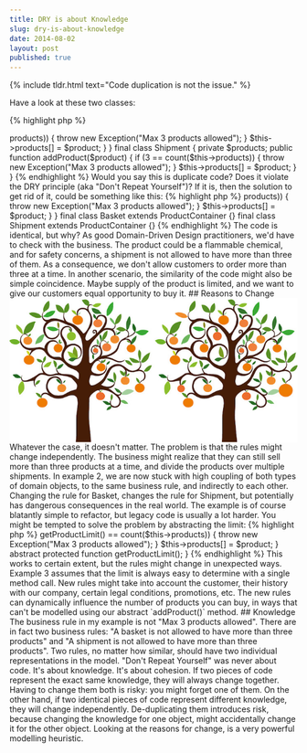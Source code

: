 ```yaml
---
title: DRY is about Knowledge
slug: dry-is-about-knowledge
date: 2014-08-02
layout: post
published: true
---
```


{% include tldr.html text="Code duplication is not the issue." %}

Have a look at these two classes:

{% highlight php %}
<?php // example 1
final class Basket
{
    private $products;

    public function addProduct($product)
    {
        if (3 == count($this->products)) {
            throw new Exception("Max 3 products allowed");
        }
        $this->products[] = $product;
    }
}

final class Shipment
{
    private $products;

    public function addProduct($product)
    {
        if (3 == count($this->products)) {
            throw new Exception("Max 3 products allowed");
        }
        $this->products[] = $product;
    }
}
{% endhighlight %}


Would you say this is duplicate code? Does it violate the DRY principle (aka "Don't Repeat Yourself")?

If it is, then the solution to get rid of it, could be something like this:

{% highlight php %}
<?php // example 2
abstract class ProductContainer
{
    protected $products;

    public function addProduct($product)
    {
        if (3 == count($this->products)) {
            throw new Exception("Max 3 products allowed");
        }
        $this->products[] = $product;
    } 
}

final class Basket extends ProductContainer {}
final class Shipment extends ProductContainer {}
{% endhighlight %}

The code is identical, but why? As good Domain-Driven Design practitioners, we'd have to check with the business. The product could be a flammable chemical, and for safety concerns, a shipment is not allowed to have more than three of them. As a consequence, we don't allow customers to order more than three at a time. 

In another scenario, the similarity of the code might also be simple coincidence. Maybe supply of the product is limited, and we want to give our customers equal opportunity to buy it.
 
<img style="float:left;margin-right: 10px" src="/img/posts/2014-08-02-dry-is-about-knowledge/find-the-differences-small.jpg" alt="Find the differences">
 
 
## Reasons to Change
 
Whatever the case, it doesn't matter. The problem is that the rules might change independently. The business might realize that they can still sell more than three products at a time, and divide the products over multiple shipments. In example 2, we are now stuck with high coupling of both types of domain objects, to the same business rule, and indirectly to each other. Changing the rule for Basket, changes the rule for Shipment, but potentially has dangerous consequences in the real world. The example is of course blatantly simple to refactor, but legacy code is usually a lot harder.  

You might be tempted to solve the problem by abstracting the limit:

{% highlight php %}
<?php // example 3
abstract class ProductContainer
{
    protected $products;

    public function addProduct($product)
    {
        if ($this->getProductLimit() == count($this->products)) {
            throw new Exception("Max 3 products allowed");
        }
        $this->products[] = $product;
    } 
    
    abstract protected function getProductLimit();
}
{% endhighlight %}

This works to certain extent, but the rules might change in unexpected ways. Example 3 assumes that the limit is always easy to determine with a single method call. New rules might take into account the customer, their history with our company, certain legal conditions, promotions, etc. The new rules can dynamically influence the number of products you can buy, in ways that can't be modelled using our abstract `addProduct()` method.

## Knowledge

The business rule in my example is not "Max 3 products allowed". There are in fact two business rules: "A basket is not allowed to have more than three products" and "A shipment is not allowed to have more than three products". Two rules, no matter how similar, should have two individual representations in the model.

"Don't Repeat Yourself" was never about code. It's about knowledge. It's about cohesion. If two pieces of code represent the exact same knowledge, they will always change together. Having to change them both is risky: you might forget one of them. On the other hand, if two identical pieces of code represent different knowledge, they will change independently. De-duplicating them introduces risk, because changing the knowledge for one object, might accidentally change it for the other object.

Looking at the reasons for change, is a very powerful modelling heuristic.